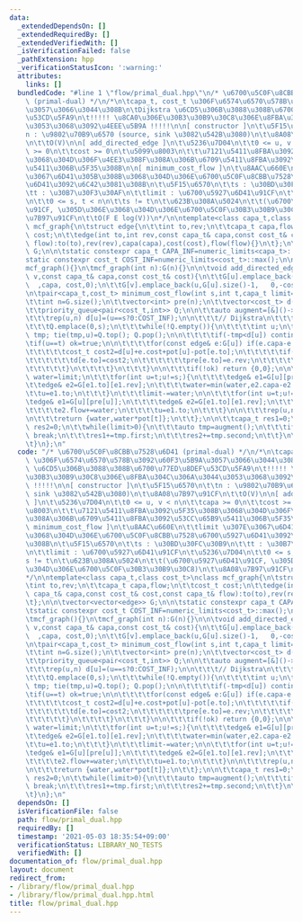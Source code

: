 ```yaml
---
data:
  _extendedDependsOn: []
  _extendedRequiredBy: []
  _extendedVerifiedWith: []
  _isVerificationFailed: false
  _pathExtension: hpp
  _verificationStatusIcon: ':warning:'
  attributes:
    links: []
  bundledCode: "#line 1 \"flow/primal_dual.hpp\"\n/* \u6700\u5C0F\u8CBB\u7528\u6D41\
    \ (primal-dual) */\n/*\n\tcapa_t, cost_t \u306F\u6574\u6570\u578B\u3092\u60F3\u5B9A\
    \u3057\u3066\u3044\u308B\n\tDijkstra \u6CD5\u306B\u3088\u308B\u6700\u77ED\u8DEF\
    \u53CD\u5FA9\n\t!!!!! \u8CA0\u306E\u30B3\u30B9\u30C8\u306E\u8FBA\u304C\u306A\u3044\
    \u3053\u3068\u3092\u4EEE\u5B9A !!!!!\n\n[ constructor ]\n\t\u5F15\u6570\n\t\t\
    n : \u9802\u70B9\u6570 (source, sink \u3082\u542B\u3080)\n\t\u8A08\u7B97\u91CF\
    \n\t\tO(V)\n\n[ add_directed_edge ]\n\t\u5236\u7D04\n\t\t0 <= u, v < n\n\t\tcapa\
    \ >= 0\n\t\tcost >= 0\n\t\u5099\u8003\n\t\t\u7121\u5411\u8FBA\u3092\u5F35\u308B\
    \u3068\u304D\u306F\u4EE3\u308F\u308A\u306B\u6709\u5411\u8FBA\u3092\u53CC\u65B9\
    \u5411\u306B\u5F35\u308B\n\n[ minimum_cost_flow ]\n\t\u8AAC\u660E\n\t\tlimit \u307E\
    \u3067\u6D41\u305B\u308B\u3068\u304D\u306E\u6700\u5C0F\u8CBB\u7528\u6700\u5927\
    \u6D41\u3092\u6C42\u3081\u308B\n\t\u5F15\u6570\n\t\ts : \u30BD\u30FC\u30B9\n\t\
    \tt : \u30B7\u30F3\u30AF\n\t\tlimit : \u6700\u5927\u6D41\u91CF\n\t\u5236\u7D04\
    \n\t\t0 <= s, t < n\n\t\ts != t\n\t\u623B\u308A\u5024\n\t\t(\u6700\u5927\u6D41\
    \u91CF, \u305D\u306E\u3068\u304D\u306E\u6700\u5C0F\u30B3\u30B9\u30C8)\n\t\u8A08\
    \u7B97\u91CF\n\t\tO(F E log(V))\n*/\n\ntemplate<class capa_t,class cost_t>\nclass\
    \ mcf_graph{\n\tstruct edge{\n\t\tint to,rev;\n\t\tcapa_t capa,flow;\n\t\tcost_t\
    \ cost;\n\t\tedge(int to,int rev,const capa_t& capa,const cost_t& cost,const capa_t&\
    \ flow):to(to),rev(rev),capa(capa),cost(cost),flow(flow){}\n\t};\n\n\tvector<vector<edge>>\
    \ G;\n\n\tstatic constexpr capa_t CAPA_INF=numeric_limits<capa_t>::max();\n\t\
    static constexpr cost_t COST_INF=numeric_limits<cost_t>::max();\n\npublic:\n\t\
    mcf_graph(){}\n\tmcf_graph(int n):G(n){}\n\n\tvoid add_directed_edge(int u,int\
    \ v,const capa_t& capa,const cost_t& cost){\n\t\tG[u].emplace_back(v,G[v].size()\
    \  ,capa, cost,0);\n\t\tG[v].emplace_back(u,G[u].size()-1,   0,-cost,0);\n\t}\n\
    \n\tpair<capa_t,cost_t> minimum_cost_flow(int s,int t,capa_t limit=CAPA_INF){\n\
    \t\tint n=G.size();\n\t\tvector<int> pre(n);\n\t\tvector<cost_t> d(n),pot(n);\n\
    \t\tpriority_queue<pair<cost_t,int>> Q;\n\n\t\tauto augment=[&]()->pair<capa_t,cost_t>{\n\
    \t\t\trep(u,n) d[u]=(u==s?0:COST_INF);\n\n\t\t\t// Dijkstra\n\t\t\tbool ok=false;\n\
    \t\t\tQ.emplace(0,s);\n\t\t\twhile(!Q.empty()){\n\t\t\t\tint u;\n\t\t\t\tcost_t\
    \ tmp; tie(tmp,u)=Q.top(); Q.pop();\n\n\t\t\t\tif(-tmp<d[u]) continue;\n\t\t\t\
    \tif(u==t) ok=true;\n\n\t\t\t\tfor(const edge& e:G[u]) if(e.capa-e.flow>0) {\n\
    \t\t\t\t\tcost_t cost2=d[u]+e.cost+pot[u]-pot[e.to];\n\t\t\t\t\tif(d[e.to]>cost2){\n\
    \t\t\t\t\t\td[e.to]=cost2;\n\t\t\t\t\t\tpre[e.to]=e.rev;\n\t\t\t\t\t\tQ.emplace(-cost2,e.to);\n\
    \t\t\t\t\t}\n\t\t\t\t}\n\t\t\t}\n\n\t\t\tif(!ok) return {0,0};\n\n\t\t\tcapa_t\
    \ water=limit;\n\t\t\tfor(int u=t;u!=s;){\n\t\t\t\tedge& e1=G[u][pre[u]];\n\t\t\
    \t\tedge& e2=G[e1.to][e1.rev];\n\t\t\t\twater=min(water,e2.capa-e2.flow);\n\t\t\
    \t\tu=e1.to;\n\t\t\t}\n\t\t\tlimit-=water;\n\n\t\t\tfor(int u=t;u!=s;){\n\t\t\t\
    \tedge& e1=G[u][pre[u]];\n\t\t\t\tedge& e2=G[e1.to][e1.rev];\n\t\t\t\te1.flow-=water;\n\
    \t\t\t\te2.flow+=water;\n\t\t\t\tu=e1.to;\n\t\t\t}\n\n\t\t\trep(u,n) pot[u]+=d[u];\n\
    \n\t\t\treturn {water,water*pot[t]};\n\t\t};\n\n\t\tcapa_t res1=0;\n\t\tcost_t\
    \ res2=0;\n\t\twhile(limit>0){\n\t\t\tauto tmp=augment();\n\t\t\tif(tmp.first==0)\
    \ break;\n\t\t\tres1+=tmp.first;\n\t\t\tres2+=tmp.second;\n\t\t}\n\t\treturn {res1,res2};\n\
    \t}\n};\n"
  code: "/* \u6700\u5C0F\u8CBB\u7528\u6D41 (primal-dual) */\n/*\n\tcapa_t, cost_t\
    \ \u306F\u6574\u6570\u578B\u3092\u60F3\u5B9A\u3057\u3066\u3044\u308B\n\tDijkstra\
    \ \u6CD5\u306B\u3088\u308B\u6700\u77ED\u8DEF\u53CD\u5FA9\n\t!!!!! \u8CA0\u306E\
    \u30B3\u30B9\u30C8\u306E\u8FBA\u304C\u306A\u3044\u3053\u3068\u3092\u4EEE\u5B9A\
    \ !!!!!\n\n[ constructor ]\n\t\u5F15\u6570\n\t\tn : \u9802\u70B9\u6570 (source,\
    \ sink \u3082\u542B\u3080)\n\t\u8A08\u7B97\u91CF\n\t\tO(V)\n\n[ add_directed_edge\
    \ ]\n\t\u5236\u7D04\n\t\t0 <= u, v < n\n\t\tcapa >= 0\n\t\tcost >= 0\n\t\u5099\
    \u8003\n\t\t\u7121\u5411\u8FBA\u3092\u5F35\u308B\u3068\u304D\u306F\u4EE3\u308F\
    \u308A\u306B\u6709\u5411\u8FBA\u3092\u53CC\u65B9\u5411\u306B\u5F35\u308B\n\n[\
    \ minimum_cost_flow ]\n\t\u8AAC\u660E\n\t\tlimit \u307E\u3067\u6D41\u305B\u308B\
    \u3068\u304D\u306E\u6700\u5C0F\u8CBB\u7528\u6700\u5927\u6D41\u3092\u6C42\u3081\
    \u308B\n\t\u5F15\u6570\n\t\ts : \u30BD\u30FC\u30B9\n\t\tt : \u30B7\u30F3\u30AF\
    \n\t\tlimit : \u6700\u5927\u6D41\u91CF\n\t\u5236\u7D04\n\t\t0 <= s, t < n\n\t\t\
    s != t\n\t\u623B\u308A\u5024\n\t\t(\u6700\u5927\u6D41\u91CF, \u305D\u306E\u3068\
    \u304D\u306E\u6700\u5C0F\u30B3\u30B9\u30C8)\n\t\u8A08\u7B97\u91CF\n\t\tO(F E log(V))\n\
    */\n\ntemplate<class capa_t,class cost_t>\nclass mcf_graph{\n\tstruct edge{\n\t\
    \tint to,rev;\n\t\tcapa_t capa,flow;\n\t\tcost_t cost;\n\t\tedge(int to,int rev,const\
    \ capa_t& capa,const cost_t& cost,const capa_t& flow):to(to),rev(rev),capa(capa),cost(cost),flow(flow){}\n\
    \t};\n\n\tvector<vector<edge>> G;\n\n\tstatic constexpr capa_t CAPA_INF=numeric_limits<capa_t>::max();\n\
    \tstatic constexpr cost_t COST_INF=numeric_limits<cost_t>::max();\n\npublic:\n\
    \tmcf_graph(){}\n\tmcf_graph(int n):G(n){}\n\n\tvoid add_directed_edge(int u,int\
    \ v,const capa_t& capa,const cost_t& cost){\n\t\tG[u].emplace_back(v,G[v].size()\
    \  ,capa, cost,0);\n\t\tG[v].emplace_back(u,G[u].size()-1,   0,-cost,0);\n\t}\n\
    \n\tpair<capa_t,cost_t> minimum_cost_flow(int s,int t,capa_t limit=CAPA_INF){\n\
    \t\tint n=G.size();\n\t\tvector<int> pre(n);\n\t\tvector<cost_t> d(n),pot(n);\n\
    \t\tpriority_queue<pair<cost_t,int>> Q;\n\n\t\tauto augment=[&]()->pair<capa_t,cost_t>{\n\
    \t\t\trep(u,n) d[u]=(u==s?0:COST_INF);\n\n\t\t\t// Dijkstra\n\t\t\tbool ok=false;\n\
    \t\t\tQ.emplace(0,s);\n\t\t\twhile(!Q.empty()){\n\t\t\t\tint u;\n\t\t\t\tcost_t\
    \ tmp; tie(tmp,u)=Q.top(); Q.pop();\n\n\t\t\t\tif(-tmp<d[u]) continue;\n\t\t\t\
    \tif(u==t) ok=true;\n\n\t\t\t\tfor(const edge& e:G[u]) if(e.capa-e.flow>0) {\n\
    \t\t\t\t\tcost_t cost2=d[u]+e.cost+pot[u]-pot[e.to];\n\t\t\t\t\tif(d[e.to]>cost2){\n\
    \t\t\t\t\t\td[e.to]=cost2;\n\t\t\t\t\t\tpre[e.to]=e.rev;\n\t\t\t\t\t\tQ.emplace(-cost2,e.to);\n\
    \t\t\t\t\t}\n\t\t\t\t}\n\t\t\t}\n\n\t\t\tif(!ok) return {0,0};\n\n\t\t\tcapa_t\
    \ water=limit;\n\t\t\tfor(int u=t;u!=s;){\n\t\t\t\tedge& e1=G[u][pre[u]];\n\t\t\
    \t\tedge& e2=G[e1.to][e1.rev];\n\t\t\t\twater=min(water,e2.capa-e2.flow);\n\t\t\
    \t\tu=e1.to;\n\t\t\t}\n\t\t\tlimit-=water;\n\n\t\t\tfor(int u=t;u!=s;){\n\t\t\t\
    \tedge& e1=G[u][pre[u]];\n\t\t\t\tedge& e2=G[e1.to][e1.rev];\n\t\t\t\te1.flow-=water;\n\
    \t\t\t\te2.flow+=water;\n\t\t\t\tu=e1.to;\n\t\t\t}\n\n\t\t\trep(u,n) pot[u]+=d[u];\n\
    \n\t\t\treturn {water,water*pot[t]};\n\t\t};\n\n\t\tcapa_t res1=0;\n\t\tcost_t\
    \ res2=0;\n\t\twhile(limit>0){\n\t\t\tauto tmp=augment();\n\t\t\tif(tmp.first==0)\
    \ break;\n\t\t\tres1+=tmp.first;\n\t\t\tres2+=tmp.second;\n\t\t}\n\t\treturn {res1,res2};\n\
    \t}\n};\n"
  dependsOn: []
  isVerificationFile: false
  path: flow/primal_dual.hpp
  requiredBy: []
  timestamp: '2021-05-03 18:35:54+09:00'
  verificationStatus: LIBRARY_NO_TESTS
  verifiedWith: []
documentation_of: flow/primal_dual.hpp
layout: document
redirect_from:
- /library/flow/primal_dual.hpp
- /library/flow/primal_dual.hpp.html
title: flow/primal_dual.hpp
---
```


